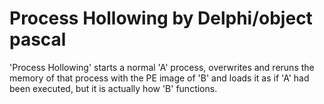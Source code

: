 # Process Hollowing by Delphi/object pascal

'Process Hollowing' starts a normal 'A' process, overwrites and reruns the memory of that process with the PE image of 'B' and loads it as if 'A' had been executed, but it is actually how 'B' functions.
